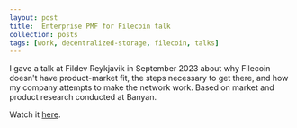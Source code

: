 ```yaml
---
layout: post
title:  Enterprise PMF for Filecoin talk
collection: posts
tags: [work, decentralized-storage, filecoin, talks]
---
```


I gave a talk at Fildev Reykjavik in September 2023 about why Filecoin doesn't have product-market fit, the steps necessary to get there, and how my company attempts to make the network work. Based on market and product research conducted at Banyan.

Watch it [here](https://youtu.be/uU96bIyruwo).